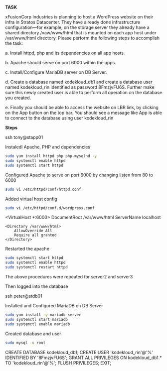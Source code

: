 **TASK**

xFusionCorp Industries is planning to host a WordPress website on their infra in Stratos Datacenter. They have already done infrastructure configuration—for example, on the storage server they already have a shared directory /vaw/www/html that is mounted on each app host under /var/www/html directory. Please perform the following steps to accomplish the task:

a. Install httpd, php and its dependencies on all app hosts.

b. Apache should serve on port 6000 within the apps.

c. Install/Configure MariaDB server on DB Server.

d. Create a database named kodekloud_db1 and create a database user named kodekloud_rin identified as password 8FmzjvFU6S. Further make sure this newly created user is able to perform all operation on the database you created.

e. Finally you should be able to access the website on LBR link, by clicking on the App button on the top bar. You should see a message like App is able to connect to the database using user kodekloud_rin

**Steps**

ssh tony@stapp01

Instaledl Apache, PHP and dependencies

```bash
sudo yum install httpd php php-mysqlnd -y
sudo systemctl enable httpd
sudo systemctl start httpd
```

Configured Apache to serve on port 6000 by changing listen from 80 to 6000

```bash
sudo vi /etc/httpd/conf/httpd.conf
```
Added virtual host config

```bash
sudo vi /etc/httpd/conf.d/wordpress.conf
```
<VirtualHost *:6000>
    DocumentRoot /var/www/html
    ServerName localhost

    <Directory /var/www/html>
        AllowOverride All
        Require all granted
    </Directory>
</VirtualHost>

Restarted the apache

```bash
sudo systemctl start httpd
sudo systemctl enable httpd
sudo systemctl restart httpd
```

The above procedures were repeated for server2 and server3

Then logged into the database

ssh peter@stdb01

Installed and Configured MariaDB on DB Server

```bash
sudo yum install -y mariadb-server
sudo systemctl start mariadb
sudo systemctl enable mariadb
```

Created database and user

```bash
sudo mysql -u root
```

CREATE DATABASE kodekloud_db1;
CREATE USER 'kodekloud_rin'@'%' IDENTIFIED BY '8FmzjvFU6S';
GRANT ALL PRIVILEGES ON kodekloud_db1.* TO 'kodekloud_rin'@'%';
FLUSH PRIVILEGES;
EXIT;
